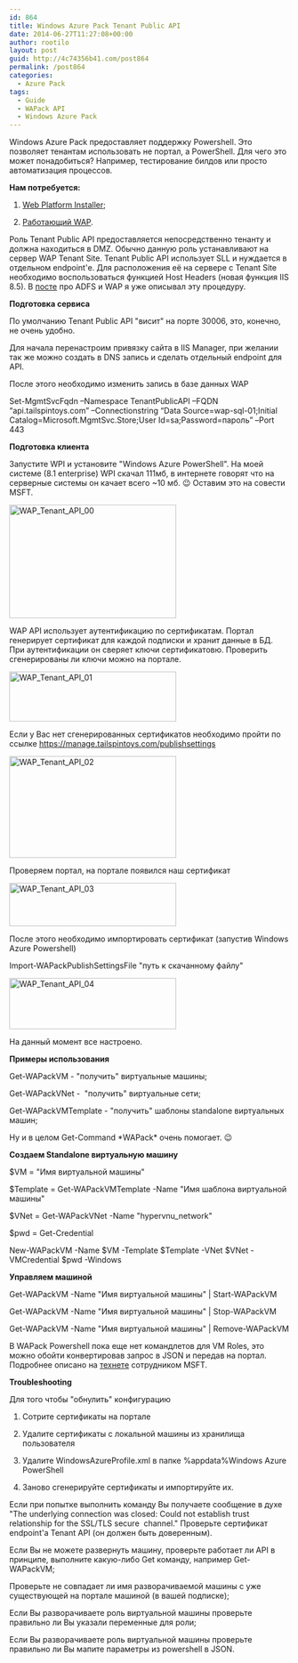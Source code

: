 ```yaml
---
id: 864
title: Windows Azure Pack Tenant Public API
date: 2014-06-27T11:27:08+00:00
author: rootilo
layout: post
guid: http://4c74356b41.com/post864
permalink: /post864
categories:
  - Azure Pack
tags:
  - Guide
  - WAPack API
  - Windows Azure Pack
---
```

Windows Azure Pack предоставляет поддержку Powershell. Это позволяет тенантам использовать не портал, а PowerShell. Для чего это может понадобиться? Например, тестирование билдов или просто автоматизация процессов.

**Нам потребуется:**
  
1. [Web Platform Installer](http://www.microsoft.com/web/downloads/platform.aspx);
  
2. [Работающий WAP](http://4c74356b41.com/post422).

Роль Tenant Public API предоставляется непосредственно тенанту и должна находиться в DMZ. Обычно данную роль устанавливают на сервер WAP Tenant Site. Tenant Public API использует SLL и нуждается в отдельном endpoint'е. Для расположения её на сервере с Tenant Site необходимо воспользоваться функцией Host Headers (новая функция IIS 8.5). В [посте](http://4c74356b41.com/post835) про ADFS и WAP я уже описывал эту процедуру.

**Подготовка сервиса**
  
По умолчанию Tenant Public API "висит" на порте 30006, это, конечно, не очень удобно.
  
Для начала перенастроим привязку сайта в IIS Manager, при желании так же можно создать в DNS запись и сделать отдельный endpoint для API.
  
После этого необходимо изменить запись в базе данных WAP
  
Set-MgmtSvcFqdn –Namespace TenantPublicAPI –FQDN “api.tailspintoys.com” –Connectionstring “Data Source=wap-sql-01;Initial Catalog=Microsoft.MgmtSvc.Store;User Id=sa;Password=пароль” –Port 443

**Подготовка клиента**
  
Запустите WPI и установите "Windows Azure PowerShell". На моей системе (8.1 enterprise) WPI скачал 111мб, в интернете говорят что на серверные системы он качает всего ~10 мб. 😉 Оставим это на совести MSFT.
  
<a href="http://4c74356b41.com/wp-content/uploads/2016/02/WAP_Tenant_API_00.png" rel="attachment wp-att-4987"><img src="http://4c74356b41.com/wp-content/uploads/2016/02/WAP_Tenant_API_00-300x204.png" alt="WAP_Tenant_API_00" width="300" height="204" /></a>

WAP API использует аутентификацию по сертификатам. Портал генерирует сертификат для каждой подписки и хранит данные в БД. При аутентификации он сверяет ключи сертификатовю. Проверить сгенерированы ли ключи можно на портале.

<a href="http://4c74356b41.com/wp-content/uploads/2016/02/WAP_Tenant_API_01.png" rel="attachment wp-att-4991"><img src="http://4c74356b41.com/wp-content/uploads/2016/02/WAP_Tenant_API_01-300x90.png" alt="WAP_Tenant_API_01" width="300" height="90" /></a>

Если у Вас нет сгенерированных сертификатов необходимо пройти по ссылке https://manage.tailspintoys.com/publishsettings
  
<a href="http://4c74356b41.com/wp-content/uploads/2016/02/WAP_Tenant_API_02.png" rel="attachment wp-att-4996"><img src="http://4c74356b41.com/wp-content/uploads/2016/02/WAP_Tenant_API_02-300x183.png" alt="WAP_Tenant_API_02" width="300" height="183" /></a>

Проверяем портал, на портале появился наш сертификат
  
<a href="http://4c74356b41.com/wp-content/uploads/2016/02/WAP_Tenant_API_03.png" rel="attachment wp-att-5001"><img src="http://4c74356b41.com/wp-content/uploads/2016/02/WAP_Tenant_API_03-300x78.png" alt="WAP_Tenant_API_03" width="300" height="78" /></a>

После этого необходимо импортировать сертификат (запустив Windows Azure Powershell)
  
Import-WAPackPublishSettingsFile "путь к скачанному файлу"
  
<a href="http://4c74356b41.com/wp-content/uploads/2016/02/WAP_Tenant_API_04.png" rel="attachment wp-att-5006"><img src="http://4c74356b41.com/wp-content/uploads/2016/02/WAP_Tenant_API_04-300x92.png" alt="WAP_Tenant_API_04" width="300" height="92" /></a>

На данный момент все настроено.

**Примеры использования**
  
Get-WAPackVM - "получить" виртуальные машины;
  
Get-WAPackVNet -  "получить" виртуальные сети;
  
Get-WAPackVMTemplate - "получить" шаблоны standalone виртуальных машин;

Ну и в целом Get-Command \*WAPack\* очень помогает. 😉

**Создаем Standalone виртуальную машину**
  
$VM = "Имя виртуальной машины"
  
$Template = Get-WAPackVMTemplate -Name "Имя шаблона виртуальной машины"
  
$VNet = Get-WAPackVNet -Name "hypervnu_network"
  
$pwd = Get-Credential
  
New-WAPackVM -Name $VM -Template $Template -VNet $VNet -VMCredential $pwd -Windows

**Управляем машиной**
  
Get-WAPackVM -Name "Имя виртуальной машины" | Start-WAPackVM
  
Get-WAPackVM -Name "Имя виртуальной машины" | Stop-WAPackVM
  
Get-WAPackVM -Name "Имя виртуальной машины" | Remove-WAPackVM

В WAPack Powershell пока еще нет командлетов для VM Roles, это можно обойти конвертировав запрос в JSON и передав на портал. Подробнее описано на [технете](http://blogs.technet.com/b/privatecloud/archive/2014/03/12/automation-the-new-world-of-tenant-provisioning-with-windows-azure-pack-part-3-automated-deployment-of-the-identity-workload-as-a-tenant-admin.aspx) сотрудником MSFT.

**Troubleshooting**
  
Для того чтобы "обнулить" конфигурацию
  
1. Сотрите сертификаты на портале
  
2. Удалите сертификаты с локальной машины из хранилища пользователя
  
3. Удалите WindowsAzureProfile.xml в папке %appdata%Windows Azure PowerShell
  
4. Заново сгенерируйте сертификаты и импортируйте их.

Если при попытке выполнить команду Вы получаете сообщение в духе "The underlying connection was closed: Could not establish trust relationship for the SSL/TLS secure  channel." Проверьте сертификат endpoint'а Tenant API (он должен быть доверенным).

Если Вы не можете развернуть машину, проверьте работает ли API в принципе, выполните какую-либо Get команду, например Get-WAPackVM;
  
Проверьте не совпадает ли имя разворачиваемой машины с уже существующей на портале машиной (в вашей подписке);
  
Если Вы разворачиваете роль виртуальной машины проверьте правильно ли Вы указали переменные для роли;
  
Если Вы разворачиваете роль виртуальной машины проверьте правильно ли Вы мапите параметры из powershell в JSON.